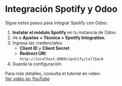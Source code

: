 # Integración Spotify y Odoo

Sigue estos pasos para integrar Spotify con Odoo:

1. **Instalar el módulo Spotify** en tu instancia de Odoo.
2. Ve a **Ajustes > Técnico > Spotify Integration**.
3. Ingresa las credenciales:
   - **Client ID** y **Client Secret** 
   - **Redirect URI**:  
     `http://localhost:8069/spotify/callback`
4. Guarda la configuración.

Para más detalles, consulta el tutorial en video:  
[Ver video en YouTube](https://youtu.be/mmKcQRNgKng)
